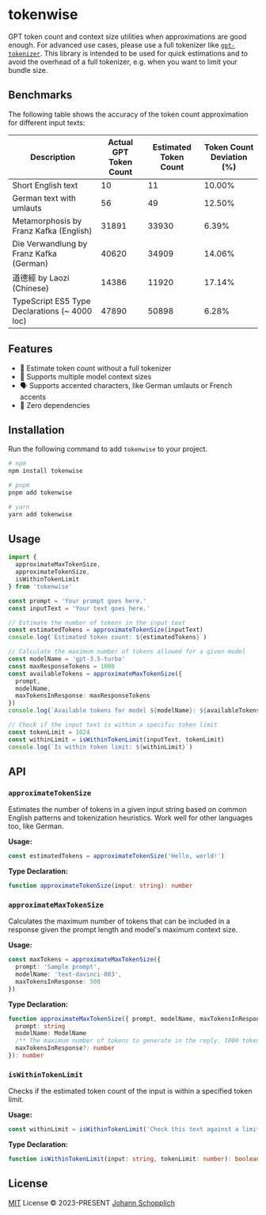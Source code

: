 # tokenwise

GPT token count and context size utilities when approximations are good enough. For advanced use cases, please use a full tokenizer like [`gpt-tokenizer`](https://github.com/niieani/gpt-tokenizer). This library is intended to be used for quick estimations and to avoid the overhead of a full tokenizer, e.g. when you want to limit your bundle size.

## Benchmarks

The following table shows the accuracy of the token count approximation for different input texts:

| Description | Actual GPT Token Count | Estimated Token Count | Token Count Deviation (%) |
| ----------- | ---------------------- | --------------------- | ------------------------- |
| Short English text | 10 | 11 | 10.00% |
| German text with umlauts | 56 | 49 | 12.50% |
| Metamorphosis by Franz Kafka (English) | 31891 | 33930 | 6.39% |
| Die Verwandlung by Franz Kafka (German) | 40620 | 34909 | 14.06% |
| 道德經 by Laozi (Chinese) | 14386 | 11920 | 17.14% |
| TypeScript ES5 Type Declarations (~ 4000 loc) | 47890 | 50898 | 6.28% |

## Features

- 🌁 Estimate token count without a full tokenizer
- 📐 Supports multiple model context sizes
- 🗣️ Supports accented characters, like German umlauts or French accents
- 🪽 Zero dependencies

## Installation

Run the following command to add `tokenwise` to your project.

```bash
# npm
npm install tokenwise

# pnpm
pnpm add tokenwise

# yarn
yarn add tokenwise
```

## Usage

```ts
import {
  approximateMaxTokenSize,
  approximateTokenSize,
  isWithinTokenLimit
} from 'tokenwise'

const prompt = 'Your prompt goes here.'
const inputText = 'Your text goes here.'

// Estimate the number of tokens in the input text
const estimatedTokens = approximateTokenSize(inputText)
console.log(`Estimated token count: ${estimatedTokens}`)

// Calculate the maximum number of tokens allowed for a given model
const modelName = 'gpt-3.5-turbo'
const maxResponseTokens = 1000
const availableTokens = approximateMaxTokenSize({
  prompt,
  modelName,
  maxTokensInResponse: maxResponseTokens
})
console.log(`Available tokens for model ${modelName}: ${availableTokens}`)

// Check if the input text is within a specific token limit
const tokenLimit = 1024
const withinLimit = isWithinTokenLimit(inputText, tokenLimit)
console.log(`Is within token limit: ${withinLimit}`)
```

## API

### `approximateTokenSize`

Estimates the number of tokens in a given input string based on common English patterns and tokenization heuristics. Work well for other languages too, like German.

**Usage:**

```ts
const estimatedTokens = approximateTokenSize('Hello, world!')
```

**Type Declaration:**

```ts
function approximateTokenSize(input: string): number
```

### `approximateMaxTokenSize`

Calculates the maximum number of tokens that can be included in a response given the prompt length and model's maximum context size.

**Usage:**

```ts
const maxTokens = approximateMaxTokenSize({
  prompt: 'Sample prompt',
  modelName: 'text-davinci-003',
  maxTokensInResponse: 500
})
```

**Type Declaration:**

```ts
function approximateMaxTokenSize({ prompt, modelName, maxTokensInResponse }: {
  prompt: string
  modelName: ModelName
  /** The maximum number of tokens to generate in the reply. 1000 tokens are roughly 750 English words. */
  maxTokensInResponse?: number
}): number
```

### `isWithinTokenLimit`

Checks if the estimated token count of the input is within a specified token limit.

**Usage:**

```ts
const withinLimit = isWithinTokenLimit('Check this text against a limit', 100)
```

**Type Declaration:**

```ts
function isWithinTokenLimit(input: string, tokenLimit: number): boolean
```

## License

[MIT](./LICENSE) License © 2023-PRESENT [Johann Schopplich](https://github.com/johannschopplich)
